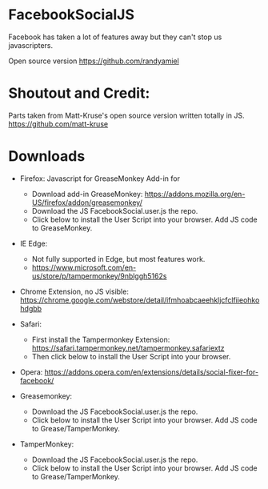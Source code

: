 # FacebookSocialJS
Facebook has taken a lot of features away but they can't stop us javascripters.

Open source version
https://github.com/randyamiel

Shoutout and Credit:
===============================
Parts taken from Matt-Kruse's open source version written totally in JS.
https://github.com/matt-kruse

# Downloads

- Firefox: Javascript for GreaseMonkey Add-in for  
    - Download add-in GreaseMonkey: https://addons.mozilla.org/en-US/firefox/addon/greasemonkey/
    - Download the JS FacebookSocial.user.js the repo.
    - Click below to install the User Script into your browser. Add JS code to GreaseMonkey.
- IE Edge: 
   - Not fully supported in Edge, but most features work.
   - https://www.microsoft.com/en-us/store/p/tampermonkey/9nblggh5162s
- Chrome Extension, no JS visible: https://chrome.google.com/webstore/detail/ifmhoabcaeehkljcfclfiieohkohdgbb
- Safari: 
   - First install the Tampermonkey Extension: https://safari.tampermonkey.net/tampermonkey.safariextz
   - Then click below to install the User Script into your browser.
- Opera: https://addons.opera.com/en/extensions/details/social-fixer-for-facebook/

- Greasemonkey:
    - Download the JS FacebookSocial.user.js the repo.
    - Click below to install the User Script into your browser. Add JS code to Grease/TamperMonkey.
- TamperMonkey: 
    - Download the JS FacebookSocial.user.js the repo.
    - Click below to install the User Script into your browser. Add JS code to Grease/TamperMonkey.
